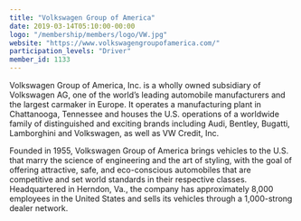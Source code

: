 ```yaml
---
title: "Volkswagen Group of America"
date: 2019-03-14T05:10:00-00:00
logo: "/membership/members/logo/VW.jpg"
website: "https://www.volkswagengroupofamerica.com/"
participation_levels: "Driver"
member_id: 1133
---
```


Volkswagen Group of America, Inc. is a wholly owned subsidiary of Volkswagen AG, one of the world’s leading automobile manufacturers and the largest carmaker in Europe. It operates a manufacturing plant in Chattanooga, Tennessee and houses the U.S. operations of a worldwide family of distinguished and exciting brands including Audi, Bentley, Bugatti, Lamborghini and Volkswagen, as well as VW Credit, Inc.

Founded in 1955, Volkswagen Group of America brings vehicles to the U.S. that marry the science of engineering and the art of styling, with the goal of offering attractive, safe, and eco-conscious automobiles that are competitive and set world standards in their respective classes. Headquartered in Herndon, Va., the company has approximately 8,000 employees in the United States and sells its vehicles through a 1,000-strong dealer network.
